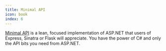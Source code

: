 ```yaml
---
title: Minimal API
icon: book
index: 6
---
```


[Minimal API](https://minimal-apis.github.io/) is a lean, focused implementation of ASP.NET that users of Express, Sinatra or Flask will appreciate. You have the power of C# and only the API bits you need from ASP.NET.